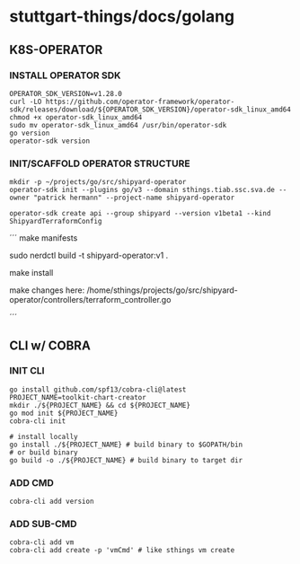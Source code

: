 # stuttgart-things/docs/golang

## K8S-OPERATOR

### INSTALL OPERATOR SDK

```
OPERATOR_SDK_VERSION=v1.28.0
curl -LO https://github.com/operator-framework/operator-sdk/releases/download/${OPERATOR_SDK_VERSION}/operator-sdk_linux_amd64
chmod +x operator-sdk_linux_amd64
sudo mv operator-sdk_linux_amd64 /usr/bin/operator-sdk
go version
operator-sdk version
```

### INIT/SCAFFOLD OPERATOR STRUCTURE

```
mkdir -p ~/projects/go/src/shipyard-operator
operator-sdk init --plugins go/v3 --domain sthings.tiab.ssc.sva.de --owner "patrick hermann" --project-name shipyard-operator
```


```
operator-sdk create api --group shipyard --version v1beta1 --kind ShipyardTerraformConfig
```

´´´
make manifests

sudo nerdctl build -t shipyard-operator:v1 .

make install

make changes here:
/home/sthings/projects/go/src/shipyard-operator/controllers/terraform_controller.go

´´´

## CLI w/ COBRA

### INIT CLI 

```
go install github.com/spf13/cobra-cli@latest
PROJECT_NAME=toolkit-chart-creator
mkdir ./${PROJECT_NAME} && cd ${PROJECT_NAME} 
go mod init ${PROJECT_NAME}
cobra-cli init

# install locally 
go install ./${PROJECT_NAME} # build binary to $GOPATH/bin
# or build binary
go build -o ./${PROJECT_NAME} # build binary to target dir
```

### ADD CMD

```
cobra-cli add version
```

### ADD SUB-CMD

```
cobra-cli add vm
cobra-cli add create -p 'vmCmd' # like sthings vm create
```


